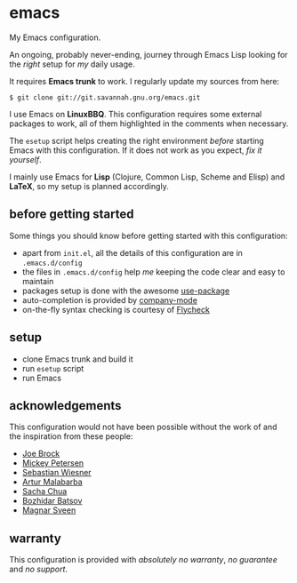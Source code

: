 emacs
=====

My Emacs configuration.

An ongoing, probably never-ending, journey through Emacs Lisp looking for the *right* setup for *my* daily usage.

It requires **Emacs trunk** to work.
I regularly update my sources from here:
```console
$ git clone git://git.savannah.gnu.org/emacs.git
```

I use Emacs on **LinuxBBQ**. This configuration requires some external packages to work, all of them highlighted in the comments when necessary.

The ```esetup``` script helps creating the right environment *before* starting Emacs with this configuration. If it does not work as you expect, *fix it yourself*.

I mainly use Emacs for **Lisp** (Clojure, Common Lisp, Scheme and Elisp) and **LaTeX**, so my setup is planned accordingly.

before getting started
----------------------
Some things you should know before getting started with this configuration:
- apart from ```init.el```, all the details of this configuration are in ```.emacs.d/config```
- the files in ```.emacs.d/config``` help *me* keeping the code clear and easy to maintain
- packages setup is done with the awesome [use-package](https://github.com/jwiegley/use-package)
- auto-completion is provided by [company-mode](http://company-mode.github.io/)
- on-the-fly syntax checking is courtesy of [Flycheck](https://flycheck.readthedocs.org/)

setup
-----
- clone Emacs trunk and build it
- run ```esetup``` script
- run Emacs

acknowledgements
----------------
This configuration would not have been possible without the work of and the inspiration from these people:
- [Joe Brock](https://github.com/DebianJoe)
- [Mickey Petersen](https://github.com/mickeynp)
- [Sebastian Wiesner](https://github.com/lunaryorn)
- [Artur Malabarba](https://github.com/Bruce-Connor)
- [Sacha Chua](https://github.com/sachac)
- [Bozhidar Batsov](https://github.com/bbatsov)
- [Magnar Sveen](https://github.com/magnars)

warranty
----
This configuration is provided with *absolutely no warranty*, *no guarantee* and *no support*.
